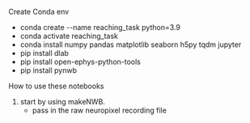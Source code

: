 Create Conda env
- conda create --name reaching_task python=3.9
- conda activate reaching_task
- conda install numpy pandas matplotlib seaborn h5py tqdm jupyter
- pip install dlab
- pip install open-ephys-python-tools
- pip install pynwb


How to use these notebooks
  1. start by using makeNWB.
       - pass in the raw neuropixel recording file
